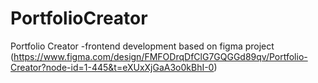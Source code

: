 # PortfolioCreator
Portfolio Creator -frontend development based on figma project (https://www.figma.com/design/FMFODrqDfClG7GQGGd89qv/Portfolio-Creator?node-id=1-445&t=eXUxXjGaA3o0kBhI-0)

